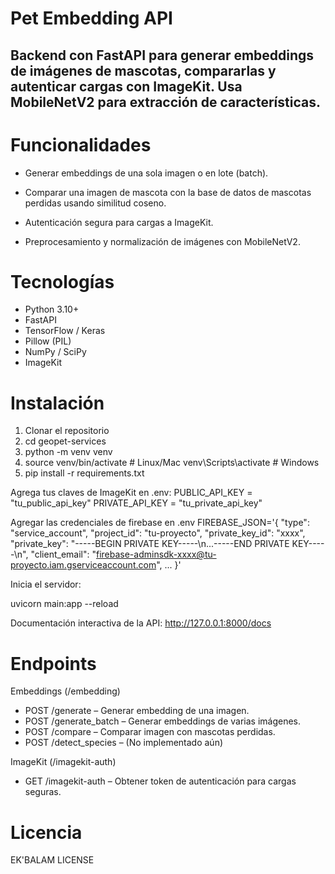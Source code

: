 # Pet Embedding API

## Backend con FastAPI para generar embeddings de imágenes de mascotas, compararlas y autenticar cargas con ImageKit. Usa MobileNetV2 para extracción de características.

# Funcionalidades

- Generar embeddings de una sola imagen o en lote (batch).

- Comparar una imagen de mascota con la base de datos de mascotas perdidas usando similitud coseno.

- Autenticación segura para cargas a ImageKit.

- Preprocesamiento y normalización de imágenes con MobileNetV2.
# Tecnologías

- Python 3.10+
- FastAPI
- TensorFlow / Keras
- Pillow (PIL)
- NumPy / SciPy
- ImageKit

# Instalación
1. Clonar el repositorio
2. cd geopet-services
3. python -m venv venv
4. source venv/bin/activate  # Linux/Mac
    venv\Scripts\activate     # Windows
5. pip install -r requirements.txt


Agrega tus claves de ImageKit en .env:
PUBLIC_API_KEY = "tu_public_api_key"
PRIVATE_API_KEY = "tu_private_api_key"

Agregar las credenciales de firebase en .env
FIREBASE_JSON='{
  "type": "service_account",
  "project_id": "tu-proyecto",
  "private_key_id": "xxxx",
  "private_key": "-----BEGIN PRIVATE KEY-----\n...-----END PRIVATE KEY-----\n",
  "client_email": "firebase-adminsdk-xxxx@tu-proyecto.iam.gserviceaccount.com",
  ...
}'


Inicia el servidor:

uvicorn main:app --reload

Documentación interactiva de la API:
http://127.0.0.1:8000/docs

# Endpoints
Embeddings (/embedding)

- POST /generate – Generar embedding de una imagen.
- POST /generate_batch – Generar embeddings de varias imágenes.
- POST /compare – Comparar imagen con mascotas perdidas.
- POST /detect_species – (No implementado aún)

ImageKit (/imagekit-auth)

- GET /imagekit-auth – Obtener token de autenticación para cargas seguras.


# Licencia

EK'BALAM LICENSE